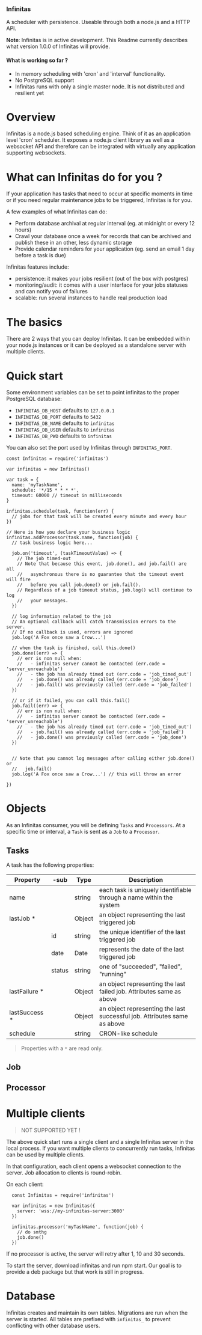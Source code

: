 
### Infinitas

A scheduler with persistence. Useable through both a node.js and a HTTP API.

**Note**: Infinitas is in active development. This Readme currently describes
what version 1.0.0 of Infinitas will provide.

#### What is working so far ?

- In memory scheduling with 'cron' and 'interval' functionality.
- No PostgreSQL support
- Infinitas runs with only a single master node. It is not distributed and
resilient yet

# Overview

Infinitas is a node.js based scheduling engine. Think of it as an application
level 'cron' scheduler.
It exposes a node.js client library as well as a websocket API and therefore can
be integrated with virtually any application supporting websockets.

# What can Infinitas do for you ?

If your application has tasks that need to occur at specific moments in time or
if you need regular maintenance jobs to be triggered, Infinitas is for you.

A few examples of what Infinitas can do:

- Perform database archival at regular interval (eg. at midnight or every 12
hours)
- Crawl your database once a week for records that can be archived and publish
these in an other, less dynamic storage
- Provide calendar reminders for your application (eg. send an email 1 day
before a task is due)

Infinitas features include:

- persistence: it makes your jobs resilient (out of the box with postgres)
- monitoring/audit: it comes with a user interface for your jobs statuses and
can notify you of failures
- scalable: run several instances to handle real production load

# The basics

There are 2 ways that you can deploy Infinitas. It can be embedded within your
node.js instances or it can be deployed as a standalone server with multiple
clients.


# Quick start

Some environment variables can be set to point infinitas to the proper
PostgreSQL database:

- `INFINITAS_DB_HOST` defaults to `127.0.0.1`
- `INFINITAS_DB_PORT` defaults to `5432`
- `INFINITAS_DB_NAME` defaults to `infinitas`
- `INFINITAS_DB_USER` defaults to `infinitas`
- `INFINITAS_DB_PWD` defaults to `infinitas`

You can also set the port used by Infinitas through `INFINITAS_PORT`.


```
const Infinitas = require('infinitas')
    
var infinitas = new Infinitas()

var task = {
  name: 'myTaskName',
  schedule: '*/15 * * * *',
  timeout: 60000 // timeout in milliseconds
}

infinitas.schedule(task, function(err) {
  // jobs for that task will be created every minute and every hour
})

// Here is how you declare your business logic
infinitas.addProcessor(task.name, function(job) {
  // task business logic here...

  job.on('timeout', (taskTimeoutValue) => {
    // The job timed-out
    // Note that because this event, job.done(), and job.fail() are all
    //   asynchronous there is no guarantee that the timeout event will fire
    //   before you call job.done() or job.fail().
    // Regardless of a job timeout status, job.log() will continue to log
    //   your messages.
  })
  
  // log information related to the job
  // An optional callback will catch transmission errors to the server.
  // If no callback is used, errors are ignored
  job.log('A Fox once saw a Crow...')

  // when the task is finished, call this.done()
  job.done((err) => {
    // err is non null when:
    //   - infinitas server cannot be contacted (err.code = 'server_unreachable')
    //   - the job has already timed out (err.code = 'job_timed_out')
    //   - job.done() was already called (err.code = 'job_done')
    //   - job.fail() was previously called (err.code = 'job_failed')
  })
      
  // or if it failed, you can call this.fail()
  job.fail((err) => {
    // err is non null when:
    //   - infinitas server cannot be contacted (err.code = 'server_unreachable')
    //   - the job has already timed out (err.code = 'job_timed_out')
    //   - job.fail() was already called (err.code = 'job_failed')
    //   - job.done() was previously called (err.code = 'job_done')
  })


  // Note that you cannot log messages after calling either job.done() or
  //   job.fail()
  job.log('A Fox once saw a Crow...') // this will throw an error

})
```

# Objects

As an Infinitas consumer, you will be defining ```Tasks``` and ```Processors```.
At a specific time or interval, a ```Task``` is sent as a ```Job``` to a
```Processor```.

## Tasks

A task has the following properties:

| Property      | -sub   | Type    | Description                                                                                                                                                                             |
|---------------|--------|---------|--------------------------------------------------------------------------|
| name          |        | string  | each task is uniquely identifiable through a name within the system      |
| lastJob *     |        | Object  | an object representing the last triggered job                            |
|               | id     | string  | the unique identifier of the last triggered job                          |
|               | date   | Date    | represents the date of the last triggered job                            |
|               | status | string  | one of "succeeded", "failed", "running"                                  |
| lastFailure * |        | Object  | an object representing the last failed job. Attributes same as above     |
| lastSuccess * |        | Object  | an object representing the last successful job. Attributes same as above |
| schedule      |        | string  | CRON-like schedule                                                       |

> Properties with a ```*``` are read only.


## Job

## Processor

# Multiple clients

> NOT SUPPORTED YET !


The above quick start runs a single client and a single Infinitas server in the
local process. If you want multiple clients to concurrently run tasks, Infinitas
can be used by multiple clients.

In that configuration, each client opens a websocket connection to the server.
Job allocation to clients is round-robin.

On each client:
```
  const Infinitas = require('infinitas')
    
  var infinitas = new Infinitas({
    server: 'wss://my-infinitas-server:3000'
  })

  infinitas.processor('myTaskName', function(job) {
    // do smthg
    job.done()
  })
```

If no processor is active, the server will retry after 1, 10 and 30 seconds.

To start the server, download infinitas and run npm start. Our goal is to
provide a deb package but that work is still in progress.

# Database

Infinitas creates and maintain its own tables. Migrations are run when the
server is started. All tables are prefixed with `infinitas_` to prevent
conflicting with other database users.